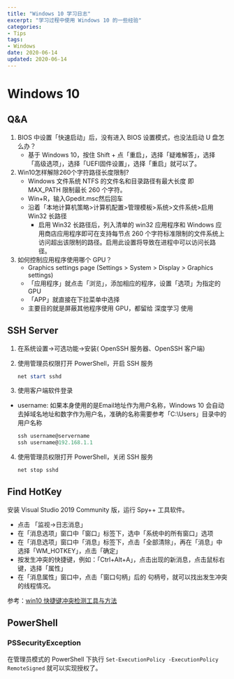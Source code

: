 ```yaml
---
title: "Windows 10 学习日志"
excerpt: "学习过程中使用 Windows 10 的一些经验"
categories:
- Tips
tags:
- Windows
date: 2020-06-14
updated: 2020-06-14
---
```


# Windows 10

## Q&A

1. BIOS 中设置「快速启动」后，没有进入 BIOS 设置模式，也没法启动 U 盘怎么办？
   - 基于 Windows 10，按住 Shift + 点「重启」，选择「疑难解答」，选择「高级选项」，选择「UEFI固件设置」，选择「重启」就可以了。
2. Win10怎样解除260个字符路径长度限制?
   - Windows 文件系统 NTFS 的文件名和目录路径有最大长度 即 MAX_PATH 限制最长 260 个字符。
   - Win+R，输入Gpedit.msc然后回车
   - 沿着「本地计算机策略>计算机配置>管理模板>系统>文件系统>启用 Win32 长路径
     - 启用 Win32 长路径后，列入清单的 win32 应用程序和 Windows 应用商店应用程序即可在支持每节点 260 个字符标准限制的文件系统上访问超出该限制的路径。启用此设置将导致在进程中可以访问长路径。
3. 如何控制应用程序使用哪个 GPU？
    - Graphics settings page (Settings > System > Display > Graphics settings)
    - 「应用程序」就点击「浏览」，添加相应的程序，设置「选项」为指定的GPU
    - 「APP」就直接在下拉菜单中选择
    - 主要目的就是屏蔽其他程序使用 GPU，都留给 深度学习 使用

## SSH Server

1. 在系统设置→可选功能→安装( OpenSSH 服务器、OpenSSH 客户端)

2. 使用管理员权限打开 PowerShell，开启 SSH 服务

    ```powershell
    net start sshd
    ```

3. 使用客户端软件登录

  - username: 如果本身使用的是Email地址作为用户名称，Windows 10 会自动去掉域名地址和数字作为用户名，准确的名称需要参考「C:\\Users」目录中的用户名称

    ```powershell
    ssh username@servername
    ssh username@192.168.1.1
    ```

4. 使用管理员权限打开 PowerShell，关闭 SSH 服务

    ```powershell
    net stop sshd
    ```

## Find HotKey

安装 Visual Studio 2019 Community 版，运行 Spy++ 工具软件。

- 点击 「监视→日志消息」
- 在「消息选项」窗口中「窗口」标签下，选中「系统中的所有窗口」选项
- 在「消息选项」窗口中「消息」标签下，点击「全部清除」，再在「消息」中选择「WM_HOTKEY」，点击「确定」
- 按发生冲突的快捷键，例如：「Ctrl+Alt+A」，点击出现的新消息，点击鼠标右键，选择「属性」
- 在「消息属性」窗口中，点击「窗口句柄」后的 句柄号，就可以找出发生冲突的线程情况。

参考：[win10 快捷键冲突检测工具与方法](https://blog.csdn.net/zw521cx/article/details/102665663?utm_medium=distribute.pc_relevant_t0.none-task-blog-BlogCommendFromMachineLearnPai2-1.nonecase&depth_1-utm_source=distribute.pc_relevant_t0.none-task-blog-BlogCommendFromMachineLearnPai2-1.nonecase)

## PowerShell

### PSSecurityException

在管理员模式的 PowerShell 下执行 `Set-ExecutionPolicy -ExecutionPolicy RemoteSigned` 就可以实现授权了。